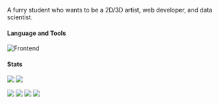 A furry student who wants to be a 2D/3D artist, web developer, and data scientist.

#### Language and Tools
![Frontend](https://skillicons.dev/icons?i=html,css,js,ts,tailwind,react,nextjs,threejs,nodejs,php,laravel,supabase,postgres,mysql,cpp,cs,python,blender,figma&size=30)

#### Stats
<img src="https://github-readme-stats.vercel.app/api?username=raion271&theme=blueberry&count_private=true&hide_border=true&line_height=20" />
<img src="https://github-readme-stats.vercel.app/api/top-langs/?username=raion271&layout=compact&theme=blueberry&count_private=true&hide_border=true" />

<p align="left">
  <img src="https://api.statusbadges.me/badge/status/725970505013919784?simple=true" />
  <img src="https://api.statusbadges.me/badge/playing/725970505013919784" />
  <img src="https://api.statusbadges.me/badge/vscode/725970505013919784" />
  <a href="https://api.statusbadges.me/openspotify/725970505013919784">
    <img src="https://api.statusbadges.me/badge/spotify/725970505013919784" />
  </a>
</p>
